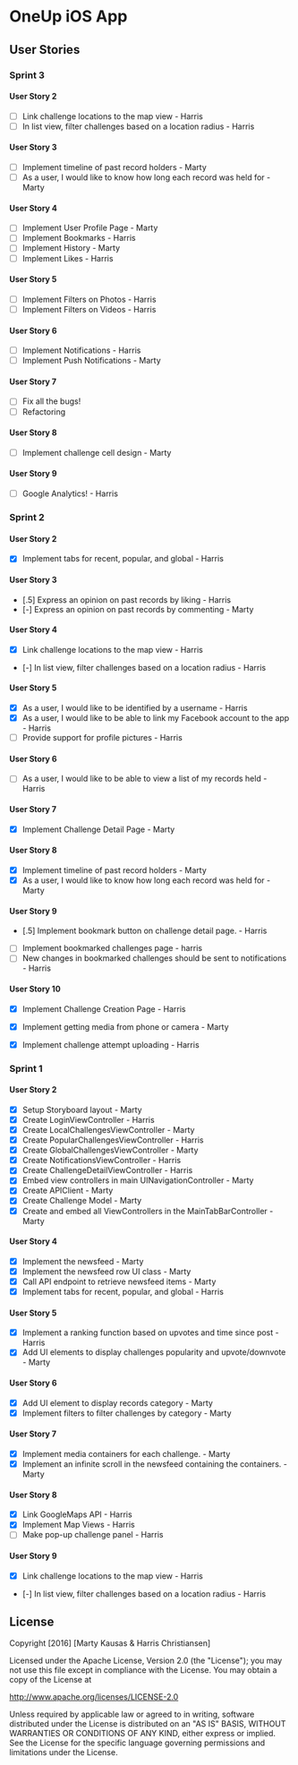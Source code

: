 # OneUp iOS App 

## User Stories

### Sprint 3

#### User Story 2

- [ ] Link challenge locations to the map view - Harris
- [ ] In list view, filter challenges based on a location radius - Harris

#### User Story 3

- [ ] Implement timeline of past record holders - Marty
- [ ] As a user, I would like to know how long each record was held for - Marty

#### User Story 4

- [ ] Implement User Profile Page - Marty
- [ ] Implement Bookmarks - Harris
- [ ] Implement History - Marty
- [ ] Implement Likes - Harris

#### User Story 5

- [ ] Implement Filters on Photos - Harris
- [ ] Implement Filters on Videos - Harris

#### User Story 6

- [ ] Implement Notifications - Harris
- [ ] Implement Push Notifications - Marty

#### User Story 7

- [ ] Fix all the bugs!
- [ ] Refactoring

#### User Story 8

- [ ] Implement challenge cell design - Marty

#### User Story 9

- [ ] Google Analytics! - Harris

### Sprint 2

#### User Story 2

- [X] Implement tabs for recent, popular, and global - Harris

#### User Story 3

- [.5] Express an opinion on past records by liking - Harris
- [-] Express an opinion on past records by commenting - Marty

#### User Story 4

- [X] Link challenge locations to the map view - Harris
- [-] In list view, filter challenges based on a location radius - Harris

#### User Story 5

- [X] As a user, I would like to be identified by a username - Harris
- [X] As a user, I would like to be able to link my Facebook account to the app - Harris
- [ ] Provide support for profile pictures - Harris

#### User Story 6

- [ ] As a user, I would like to be able to view a list of my records held - Harris

#### User Story 7

- [X] Implement Challenge Detail Page - Marty

#### User Story 8

- [X] Implement timeline of past record holders - Marty 
- [X] As a user, I would like to know how long each record was held for - Marty

#### User Story 9

- [.5] Implement bookmark button on challenge detail page. - Harris
- [ ] Implement bookmarked challenges page - harris
- [ ] New changes in bookmarked challenges should be sent to notifications - Harris

#### User Story 10

- [X] Implement Challenge Creation Page - Harris
- [X] Implement getting media from phone or camera - Marty
- [X] Implement challenge attempt uploading - Harris


### Sprint 1

#### User Story 2

- [X] Setup Storyboard layout - Marty 
- [X] Create LoginViewController - Harris
- [X] Create LocalChallengesViewController - Marty
- [X] Create PopularChallengesViewController - Harris
- [X] Create GlobalChallengesViewController - Marty
- [X] Create NotificationsViewController - Harris
- [X] Create ChallengeDetailViewController - Harris
- [X] Embed view controllers in main UINavigationController - Marty
- [X] Create APIClient - Marty
- [X] Create Challenge Model - Marty
- [X] Create and embed all ViewControllers in the MainTabBarController - Marty

#### User Story 4

- [X] Implement the newsfeed - Marty
- [X] Implement the newsfeed row UI class - Marty
- [X] Call API endpoint to retrieve newsfeed items - Marty
- [X] Implement tabs for recent, popular, and global - Harris

#### User Story 5

- [X] Implement a ranking function based on upvotes and time since post - Harris
- [X] Add UI elements to display challenges popularity and upvote/downvote - Marty

#### User Story 6

- [X] Add UI element to display records category - Marty
- [X] Implement filters to filter challenges by category - Marty

#### User Story 7

- [X] Implement media containers for each challenge. - Marty
- [X] Implement an infinite scroll in the newsfeed containing the containers. - Marty

#### User Story 8

- [X] Link GoogleMaps API - Harris
- [X] Implement Map Views - Harris
- [ ] Make pop-up challenge panel - Harris

#### User Story 9

- [X] Link challenge locations to the map view - Harris
- [-] In list view, filter challenges based on a location radius - Harris

<!--## Video Walkthrough 
 
 Here's a walkthrough of implemented user stories:
 
 ![alt tag](url "Video Walkthrough")-->

## License

Copyright [2016] [Marty Kausas & Harris Christiansen]

Licensed under the Apache License, Version 2.0 (the "License");
you may not use this file except in compliance with the License.
You may obtain a copy of the License at

http://www.apache.org/licenses/LICENSE-2.0

Unless required by applicable law or agreed to in writing, software
distributed under the License is distributed on an "AS IS" BASIS,
WITHOUT WARRANTIES OR CONDITIONS OF ANY KIND, either express or implied.
See the License for the specific language governing permissions and
limitations under the License.
